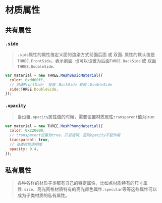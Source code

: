 # 材质属性
## 共有属性
### `.side`
>`.side`属性的属性值定义面的渲染方式前面后面 或 双面. 属性的默认值是`THREE.FrontSide`，表示前面. 也可以设置为后面`THREE.BackSide` 或 双面`THREE.DoubleSide`.

```javascript
var material = new THREE.MeshBasicMaterial({
  color: 0xdd00ff,
  // 前面FrontSide  背面：BackSide 双面：DoubleSide
  side:THREE.DoubleSide,
});
```

### `.opacity`
>当设置`.opacity`属性值的时候，需要设置材质属性`transparent`值为true

```javascript
var material = new THREE.MeshPhongMaterial({
  color: 0x220000,
  // transparent设置为true，开启透明，否则opacity不起作用
  transparent: true,
  // 设置材质透明度
  opacity: 0.4,
});
```
## 私有属性
>各种各样的材质子类都有自己的特定属性，比如点材质特有的尺寸属性`.size`、高光网格材质特有的高光颜色属性`.specular`等等这些属性可以成为子类材质的私有属性。
